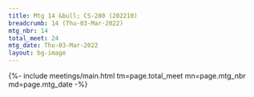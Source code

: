 ```yaml
---
title: Mtg 14 &bull; CS-280 (202210)
breadcrumb: 14 (Thu-03-Mar-2022)
mtg_nbr: 14
total_meet: 24
mtg_date: Thu-03-Mar-2022
layout: bg-image
---
```


{%- include meetings/main.html
    tm=page.total_meet
    mn=page.mtg_nbr
    md=page.mtg_date
-%}
